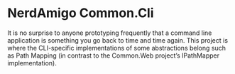 # NerdAmigo Common.Cli

It is no surprise to anyone prototyping frequently that a command line application is something you go back to time and time again. This project is where the CLI-specific implementations of some abstractions belong such as Path Mapping (in contrast to the Common.Web project’s IPathMapper implementation).
